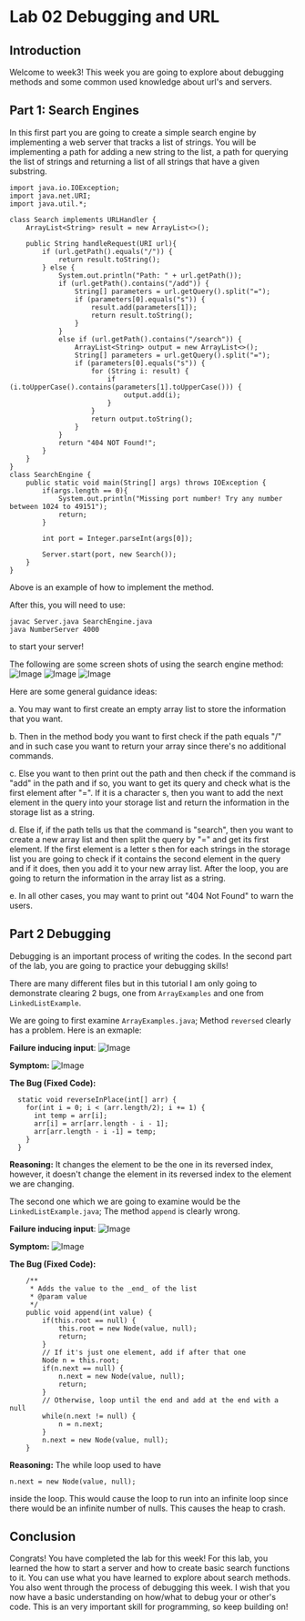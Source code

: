 # Lab 02 Debugging and URL
## Introduction
Welcome to week3! This week you are going to explore about debugging methods and some common used knowledge about url's and servers.
## Part 1: Search Engines
In this first part you are going to create a simple search engine by implementing a web server that tracks a list of strings. You will be implementing a path for adding a new string to the list, a path for querying the list of strings and returning a list of all strings that have a given substring. 

```
import java.io.IOException;
import java.net.URI;
import java.util.*;

class Search implements URLHandler {
    ArrayList<String> result = new ArrayList<>();

    public String handleRequest(URI url){
        if (url.getPath().equals("/")) {
            return result.toString();
        } else {
            System.out.println("Path: " + url.getPath());
            if (url.getPath().contains("/add")) {
                String[] parameters = url.getQuery().split("=");
                if (parameters[0].equals("s")) {
                    result.add(parameters[1]);
                    return result.toString();
                }
            }
            else if (url.getPath().contains("/search")) {
                ArrayList<String> output = new ArrayList<>();
                String[] parameters = url.getQuery().split("=");
                if (parameters[0].equals("s")) {
                    for (String i: result) {
                        if (i.toUpperCase().contains(parameters[1].toUpperCase())) {
                            output.add(i);
                        }
                    }
                    return output.toString();
                }
            }
            return "404 NOT Found!";
        }
    }
}
class SearchEngine {
    public static void main(String[] args) throws IOException {
        if(args.length == 0){
            System.out.println("Missing port number! Try any number between 1024 to 49151");
            return;
        }

        int port = Integer.parseInt(args[0]);

        Server.start(port, new Search());
    }
}
```
Above is an example of how to implement the method. 

After this, you will need to use:
```
javac Server.java SearchEngine.java 
java NumberServer 4000
```
to start your server!

The following are some screen shots of using the search engine method:
![Image](lab2(4).png)
![Image](lab2(3).png)
![Image](lab2(5).png)

Here are some general guidance ideas:

a. You may want to first create an empty array list to store the information that you want.

b. Then in the method body you want to first check if the path equals "/" and in such case you want to return your array since there's no additional commands. 

c. Else you want to then print out the path and then check if the command is "add" in the path and if so, you want to get its query and check what is the first element after "=". If it is a character s, then you want to add the next element in the query into your storage list and return the information in the storage list as a string.

d. Else if, if the path tells us that the command is "search", then you want to create a new array list and then split the query by "=" and get its first element. If the first element is a letter s then for each strings in the storage list you are going to check if it contains the second element in the query and if it does, then you add it to your new array list. After the loop, you are going to return the information in the array list as a string.

e. In all other cases, you may want to print out "404 Not Found" to warn the users. 



## Part 2 Debugging
Debugging is an important process of writing the codes. In the second part of the lab, you are going to practice your debugging skills! 

There are many different files but in this tutorial I am only going to demonstrate clearing 2 bugs, one from ```ArrayExamples``` and one from  ```LinkedListExample```.

We are going to first examine ```ArrayExamples.java```; Method ```reversed``` clearly has a problem. Here is an exmaple:

**Failure inducing input**:
![Image](lab2(6).png)

**Symptom:**
![Image](lab2(7).png)

**The Bug (Fixed Code):**
```
  static void reverseInPlace(int[] arr) {
    for(int i = 0; i < (arr.length/2); i += 1) {
      int temp = arr[i];
      arr[i] = arr[arr.length - i - 1];
      arr[arr.length - i -1] = temp;
    }
  }
```

**Reasoning:**
It changes the element to be the one in its reversed index, however, it doesn't change the element in its reversed index to the element we are changing. 


The second one which we are going to examine would be the ```LinkedListExample.java```; The method ```append``` is clearly wrong. 

**Failure inducing input**:
![Image](lab2(9).png)

**Symptom:**
![Image](lab2(8).png)

**The Bug (Fixed Code):**
```
    /**
     * Adds the value to the _end_ of the list
     * @param value
     */
    public void append(int value) {
        if(this.root == null) {
            this.root = new Node(value, null);
            return;
        }
        // If it's just one element, add if after that one
        Node n = this.root;
        if(n.next == null) {
            n.next = new Node(value, null);
            return;
        }
        // Otherwise, loop until the end and add at the end with a null
        while(n.next != null) {
            n = n.next;
        }
        n.next = new Node(value, null);
    }
```
**Reasoning:**
The while loop used to have 
```
n.next = new Node(value, null);
```
inside the loop. This would cause the loop to run into an infinite loop since there would be an infinite number of nulls. This causes the heap to crash. 


## Conclusion
Congrats! You have completed the lab for this week! For this lab, you learned the how to start a server and how to create basic search functions to it. You can use what you have learned to explore about search methods. You also went through the process of debugging this week. I wish that you now have a basic understanding on how/what to debug your or other's code. This is an very important skill for programming, so keep building on!
